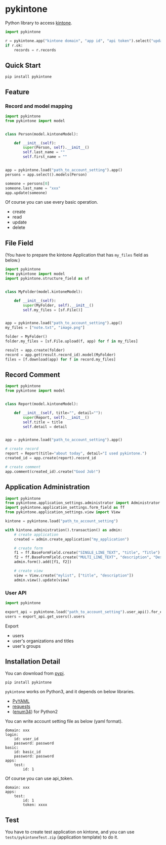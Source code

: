 # pykintone

Python library to access [kintone](https://kintone.cybozu.com).

```python
import pykintone

r = pykintone.app("kintone domain", "app id", "api token").select("updated_time > NOW()")
if r.ok:
    records = r.records
```

## Quick Start

```
pip install pykintone
```

## Feature

### Record and model mapping

```python
import pykintone
from pykintone import model


class Person(model.kintoneModel):

    def __init__(self):
        super(Person, self).__init__()
        self.last_name = ""
        self.first_name = ""


app = pykintone.load("path_to_account_setting").app()
persons = app.select().models(Person)

someone = persons[0]
someone.last_name = "xxx"
app.update(someone)

```

Of course you can use every basic operation.

* create
* read
* update
* delete


## File Field

(You have to prepare the kintone Application that has `my_files` field as below.)

```python
import pykintone
from pykintone import model
import pykintone.structure_field as sf


class MyFolder(model.kintoneModel):

    def __init__(self):
        super(MyFolder, self).__init__()
        self.my_files = [sf.File()]


app = pykintone.load("path_to_account_setting").app()
my_files = ["note.txt", "image.png"]

folder = MyFolder()
folder.my_files = [sf.File.upload(f, app) for f in my_files]

result = app.create(folder)
record = app.get(result.record_id).model(MyFolder)
files = [f.download(app) for f in record.my_files]
```


## Record Comment

```python
import pykintone
from pykintone import model


class Report(model.kintoneModel):

    def __init__(self, title="", detail=""):
        super(Report, self).__init__()
        self.title = title
        self.detail = detail


app = pykintone.load("path_to_account_setting").app()

# create record
report = Report(title="about today", detail="I used pykintone.")
created_id = app.create(report).record_id

# create comment
app.comment(created_id).create("Good Job!")

```

## Application Administration

```python
import pykintone
from pykintone.application_settings.administrator import Administrator
import pykintone.application_settings.form_field as ff
from pykintone.application_settings.view import View

kintone = pykintone.load("path_to_account_setting")

with kintone.administration().transaction() as admin:
    # create application
    created = admin.create_application("my_application")

    # create form
    f1 = ff.BaseFormField.create("SINGLE_LINE_TEXT", "title", "Title")
    f2 = ff.BaseFormField.create("MULTI_LINE_TEXT", "description", "Desc")
    admin.form().add([f1, f2])

    # create view
    view = View.create("mylist", ["title", "description"])
    admin.view().update(view)
```

### User API

```python
import pykintone

export_api = pykintone.load("path_to_account_setting").user_api().for_exporting
users = export_api.get_users().users
```

Export

* users
* user's organizations and titles
* user's groups

## Installation Detail

You can download from [pypi](https://pypi.python.org/pypi/pykintone).

```
pip install pykintone
```

`pykintone` works on Python3, and it depends on below libraries.

* [PyYAML](http://pyyaml.org/wiki/PyYAML)
* [requests](http://docs.python-requests.org/en/latest/)
* ([enum34](https://pypi.python.org/pypi/enum34)) for Python2

You can write account setting file as below (yaml format).

```
domain: xxx
login:
    id: user_id
    password: password
basic:
    id: basic_id
    password: password
apps:
    test:
        id: 1
```

Of course you can use api_token. 

```
domain: xxx
apps:
    test:
        id: 1
        token: xxxx
```

## Test

You have to create test application on kintone, and you can use `tests/pykintoneTest.zip` (application template) to do it.
